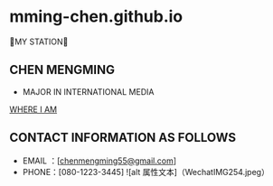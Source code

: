 # mming-chen.github.io

👾MY STATION👾

## CHEN MENGMING

- MAJOR IN INTERNATIONAL MEDIA

[WHERE I AM](https://www.imc.hokudai.ac.jp/)


## CONTACT INFORMATION AS FOLLOWS

- EMAIL ：[chenmengming55@gmail.com]
- PHONE：[080-1223-3445]
![alt 属性文本]（WechatIMG254.jpeg）
